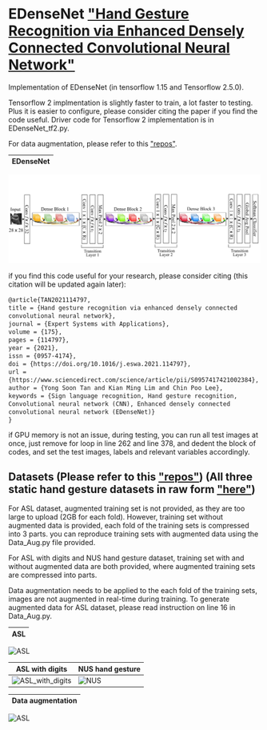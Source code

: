 # EDenseNet  ["Hand Gesture Recognition via Enhanced Densely Connected Convolutional Neural Network"](https://doi.org/10.1016/j.eswa.2021.114797)
Implementation of EDenseNet (in tensorflow 1.15 and Tensorflow 2.5.0).

Tensorflow 2 implmentation is slightly faster to train, a lot faster to testing. 
Plus it is easier to configure, please consider citing the paper if you find the code useful.
Driver code for Tensorflow 2 implementation is in EDenseNet_tf2.py.

For data augmentation, please refer to this ["repos"](https://github.com/YongSoonTan/CNN-SPP). 


| EDenseNet                                                                                      
|---------------------------------------------------------------------------------------------------------
![EDenseNet](https://github.com/YongSoonTan/EDenseNet/blob/main/EDenseNet.jpg)

if you find this code useful for your research, please consider citing (this citation will be updated again later):

    @article{TAN2021114797,
    title = {Hand gesture recognition via enhanced densely connected convolutional neural network},
    journal = {Expert Systems with Applications},
    volume = {175},
    pages = {114797},
    year = {2021},
    issn = {0957-4174},
    doi = {https://doi.org/10.1016/j.eswa.2021.114797},
    url = {https://www.sciencedirect.com/science/article/pii/S0957417421002384},
    author = {Yong Soon Tan and Kian Ming Lim and Chin Poo Lee},
    keywords = {Sign language recognition, Hand gesture recognition, Convolutional neural network (CNN), Enhanced densely connected convolutional neural network (EDenseNet)}
    }
    
if GPU memory is not an issue, during testing, you can run all test images at once, just remove for loop in line 262 and line 378, and dedent the block of codes, and set the test images, labels and relevant variables accordingly. 

 ## Datasets (Please refer to this ["repos"](https://github.com/YongSoonTan/CNN-SPP)) (All three static hand gesture datasets in raw form ["here"](https://github.com/YongSoonTan/Static_Hand_Gesture_Datasets))
 
 For ASL dataset, augmented training set is not provided, as they are too large to upload (2GB for each fold). However, training set without augmented data is provided, each fold of the training sets is compressed into 3 parts. you can reproduce training sets with augmented data using the Data_Aug.py file provided.
 
 For ASL with digits and NUS hand gesture dataset, training set with and without augmented data are both provided, where augmented training sets are compressed into parts.
 
 Data augmentation needs to be applied to the each fold of the training sets, images are not augmented in real-time during training. 
 To generate augmented data for ASL dataset, please read instruction on line 16 in Data_Aug.py.

| ASL                                                                                              
|---------------------------------------------------------------------------------------------------------
![ASL](https://github.com/YongSoonTan/CNN-SPP/blob/main/ASL.jpg)

| ASL with digits                                                                                               | NUS hand gesture                                            
|---------------------------------------------------------------------------------------------------------|------------------------------------------------------------------------
| ![ASL_with_digits](https://github.com/YongSoonTan/CNN-SPP/blob/main/ASL_with_digits.jpg) | ![NUS](https://github.com/YongSoonTan/CNN-SPP/blob/main/NUS.jpg) |

| Data augmentation                                                                                              
|---------------------------------------------------------------------------------------------------------
![ASL](https://github.com/YongSoonTan/CNN-SPP/blob/main/Data_Augmentation.jpg)
